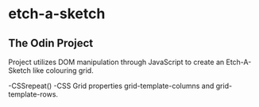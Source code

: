 # etch-a-sketch
## The Odin Project 


Project utilizes DOM manipulation through JavaScript to create an Etch-A-Sketch like colouring grid. 

-CSSrepeat()
-CSS Grid properties grid-template-columns and grid-template-rows.
